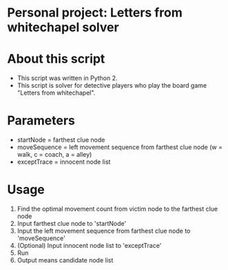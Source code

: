# Personal project: Letters from whitechapel solver

# About this script

- This script was written in Python 2.
- This script is solver for detective players who play the board game "Letters from whitechapel".

# Parameters

- startNode = farthest clue node
- moveSequence = left movement sequence from farthest clue node (w = walk, c = coach, a = alley)
- exceptTrace = innocent node list

# Usage

1. Find the optimal movement count from victim node to the farthest clue node
1. Input farthest clue node to 'startNode'
1. Input the left movement sequence from farthest clue node to 'moveSequence'
1. (Optional) Input innocent node list to 'exceptTrace'
1. Run
1. Output means candidate node list
